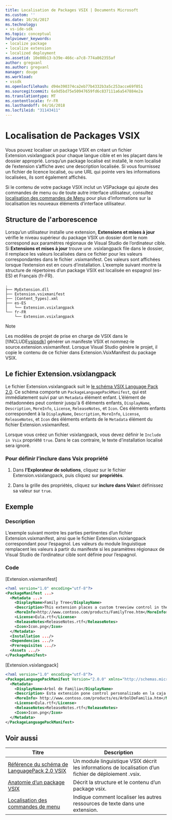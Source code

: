 ```yaml
---
title: Localisation de Packages VSIX | Documents Microsoft
ms.custom: ''
ms.date: 10/26/2017
ms.technology:
- vs-ide-sdk
ms.topic: conceptual
helpviewer_keywords:
- localize package
- localize extension
- localized deployment
ms.assetid: 10e80b13-b39e-466c-a7c8-774a862355af
author: gregvanl
ms.author: gregvanl
manager: douge
ms.workload:
- vssdk
ms.openlocfilehash: d94e390374ca2eb77b4332b3a5c253acce69f051
ms.sourcegitcommit: 6a9d5bd75e50947659fd6c837111a6a547884e2a
ms.translationtype: MT
ms.contentlocale: fr-FR
ms.lasthandoff: 04/16/2018
ms.locfileid: "31143411"
---
```

# <a name="localizing-vsix-packages"></a>Localisation de Packages VSIX

Vous pouvez localiser un package VSIX en créant un fichier Extension.vsixlangpack pour chaque langue cible et en les plaçant dans le dossier approprié. Lorsqu’un package localisé est installé, le nom localisé de l’extension s’affiche avec une description localisée. Si vous fournissez un fichier de licence localisé, ou une URL qui pointe vers les informations localisées, ils sont également affichés.

Si le contenu de votre package VSIX inclut un VSPackage qui ajoute des commandes de menu ou de toute autre interface utilisateur, consultez [localisation des commandes de Menu](../extensibility/localizing-menu-commands.md) pour plus d’informations sur la localisation les nouveaux éléments d’interface utilisateur.

## <a name="directory-structure"></a>Structure de l'arborescence

 Lorsqu’un utilisateur installe une extension, **Extensions et mises à jour** vérifie le niveau supérieur du package VSIX un dossier dont le nom correspond aux paramètres régionaux de Visual Studio de l’ordinateur cible. Si **Extensions et mises à jour** trouve une .vsixlangpack file dans le dossier, il remplace les valeurs localisées dans ce fichier pour les valeurs correspondantes dans le fichier .vsixmanifest. Ces valeurs sont affichées lorsque l’extension est en cours d’installation. L’exemple suivant montre la structure de répertoires d’un package VSIX est localisée en espagnol (es-ES) et Français (fr-FR).  

```text
.
├── MyExtension.dll
├── Extension.vsixmanifest
├── [Content_Types].xml
├── es-ES
│   └── Extension.vsixlangpack
└── fr-FR
    └── Extension.vsixlangpack
```

> [!NOTE]
> Les modèles de projet de prise en charge de VSIX dans le [!INCLUDE[vsipsdk](../extensibility/includes/vsipsdk_md.md)] générer un manifeste VSIX et nommez-le source.extension.vsixmanifest. Lorsque Visual Studio génère le projet, il copie le contenu de ce fichier dans Extension.VsixManifest du package VSIX.

## <a name="the-extensionvsixlangpack-file"></a>Le fichier Extension.vsixlangpack

Le fichier Extension.vsixlangpack suit le [le schéma VSIX Language Pack 2.0](../extensibility/vsix-language-pack-schema-2-0-reference.md). Ce schéma comporte un `PackageLanguagePackManifest`, qui est immédiatement suivi par un `Metadata` élément enfant. L’élément de métadonnées peut contenir jusqu'à 6 éléments enfants, `DisplayName`, `Description`, `MoreInfo`, `License`, `ReleaseNotes`, et `Icon`. Ces éléments enfants correspondent à la `DisplayName`, `Description`, `MoreInfo`, `License`, `ReleaseNotes`, et `Icon` des éléments enfants de le `Metadata` élément du fichier Extension.vsixmanifest.

Lorsque vous créez un fichier vsixlangpack, vous devez définir le `Include in Vsix` propriété `true`. Dans le cas contraire, le texte d’installation localisé sera ignoré.

### <a name="to-set-the-include-in-vsix-property"></a>Pour définir l’inclure dans Vsix propriété

1. Dans **l’Explorateur de solutions**, cliquez sur le fichier Extension.vsixlangpack, puis cliquez sur **propriétés**.

2.  Dans la grille des propriétés, cliquez sur **inclure dans Vsix**et définissez sa valeur sur `true`.

## <a name="example"></a>Exemple

### <a name="description"></a>Description

L’exemple suivant montre les parties pertinentes d’un fichier Extension.vsixmanifest, ainsi que le fichier Extension.vsixlangpack correspondant pour l’espagnol. Les valeurs du module linguistique remplacent les valeurs à partir du manifeste si les paramètres régionaux de Visual Studio de l’ordinateur cible sont définie pour l’espagnol.

### <a name="code"></a>Code

 [Extension.vsixmanifest]

```xml
<?xml version="1.0" encoding="utf-8"?>
<PackageManifest ...>
  <Metadata ...>
    <DisplayName>Family Tree</DisplayName>
    <Description>This extension places a custom treeview control in the toolbox that is optimized for handling family tree information.</Description>
    <MoreInfo>http://www.contoso.com/products/FamilyTree.htm</MoreInfo>
    <License>Eula.rtf</License>
    <ReleaseNotes>ReleaseNotes.rtf</ReleaseNotes>
    <Icon>Icon.png</Icon>
  </Metadata>
  <Installation .../>
  <Dependencies .../>
  <Prerequisites .../>
  <Assets .../>
</PackageManifest>
```

 [Extension.vsixlangpack]

```xml
<?xml version="1.0" encoding="utf-8"?>
<PackageLanguagePackManifest Version="2.0.0" xmlns="http://schemas.microsoft.com/developer/vsx-schema/2011">
  <Metadata>
    <DisplayName>Arbol de Familia</DisplayName>
    <Description> Esta extensión pone control personalizado en la caja de herramientas por manejar información de familia.</Description>
    <MoreInfo> http://www.contoso.com/products/es/ArbolDeFamilia.htm</MoreInfo>
    <License>Eula.rtf</License>
    <ReleaseNotes>ReleaseNotes.rtf</ReleaseNotes>
    <Icon>Icon.png</Icon>
  </Metadata>
</PackageLanguagePackManifest>
```

## <a name="see-also"></a>Voir aussi

|Titre|Description|
|-----------|-----------------|
|[Référence du schéma de LanguagePack 2.0 VSIX](../extensibility/vsixlanguagepack-element-vsix-language-pack-schema.md)|Un module linguistique VSIX décrit les informations de localisation d’un fichier de déploiement .vsix.|
|[Anatomie d’un package VSIX](../extensibility/anatomy-of-a-vsix-package.md)|Décrit la structure et le contenu d’un package vsix.|
|[Localisation des commandes de menu](../extensibility/localizing-menu-commands.md)|Indique comment localiser les autres ressources de texte dans une extension.|